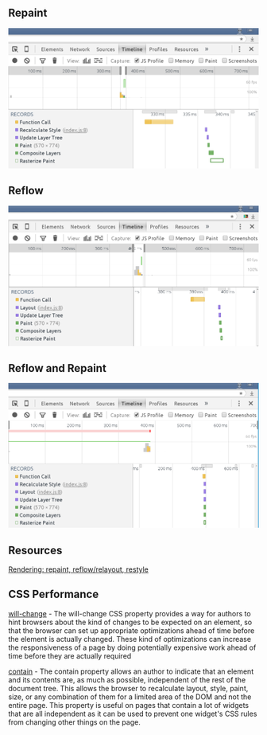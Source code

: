 ## Repaint

![Repaint Timeline Example](img/repaint.png)


## Reflow
![Repaint Timeline Example](img/reflow.png)


## Reflow and Repaint
![Repaint Timeline Example](img/reflow-repaint.png)


## Resources
[Rendering: repaint, reflow/relayout, restyle](http://www.phpied.com/rendering-repaint-reflowrelayout-restyle/)



## CSS Performance

[will-change](https://developer.mozilla.org/en/docs/Web/CSS/will-change) - The will-change CSS property provides a way for authors to hint browsers about the kind of changes to be expected on an element, so that the browser can set up appropriate optimizations ahead of time before the element is actually changed. These kind of optimizations can increase the responsiveness of a page by doing potentially expensive work ahead of time before they are actually required

[contain](https://developer.mozilla.org/en-US/docs/Web/CSS/contain) - The contain property allows an author to indicate that an element and its contents are, as much as possible, independent of the rest of the document tree. This allows the browser to recalculate layout, style, paint, size, or any combination of them for a limited area of the DOM and not the entire page. This property is useful on pages that contain a lot of widgets that are all independent as it can be used to prevent one widget's CSS rules from changing other things on the page.
